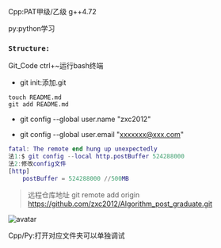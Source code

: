 Cpp:PAT甲级/乙级 g++4.72

py:python学习

### `Structure:`

Git_Code ctrl+~运行bash终端

- git init:添加.git

```
touch README.md
git add README.md
```
- git config --global user.name "zxc2012"

- git config --global user.email "xxxxxxx@xxx.com"

```matlab
fatal: The remote end hung up unexpectedly
法1:$ git config --local http.postBuffer 524288000
法2:修改config文件
[http]
    postBuffer = 524288000 //500MB
``` 


>远程仓库地址
git remote add origin https://github.com/zxc2012/Algorithm_post_graduate.git

![avatar](https://img-blog.csdn.net/2018052909403110)

Cpp/Py:打开对应文件夹可以单独调试
